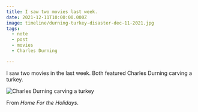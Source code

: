 ```yaml
---
title: I saw two movies last week.
date: 2021-12-11T10:00:00.000Z
image: timeline/durning-turkey-disaster-dec-11-2021.jpg
tags:
  - note 
  - post
  - movies
  - Charles Durning

---
```


I saw two movies in the last week. Both featured Charles Durning carving a turkey.

![Charles Durning carving a turkey](/static/img/timeline/durning-turkey-disaster-dec-11-2021.jpg)

From _Home For the Holidays_. 